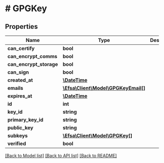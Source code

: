 # # GPGKey

## Properties

Name | Type | Description | Notes
------------ | ------------- | ------------- | -------------
**can_certify** | **bool** |  | [optional]
**can_encrypt_comms** | **bool** |  | [optional]
**can_encrypt_storage** | **bool** |  | [optional]
**can_sign** | **bool** |  | [optional]
**created_at** | [**\DateTime**](\DateTime.md) |  | [optional]
**emails** | [**\Efsa\Client\Model\GPGKeyEmail[]**](GPGKeyEmail.md) |  | [optional]
**expires_at** | [**\DateTime**](\DateTime.md) |  | [optional]
**id** | **int** |  | [optional]
**key_id** | **string** |  | [optional]
**primary_key_id** | **string** |  | [optional]
**public_key** | **string** |  | [optional]
**subkeys** | [**\Efsa\Client\Model\GPGKey[]**](GPGKey.md) |  | [optional]
**verified** | **bool** |  | [optional]

[[Back to Model list]](../../README.md#models) [[Back to API list]](../../README.md#endpoints) [[Back to README]](../../README.md)
